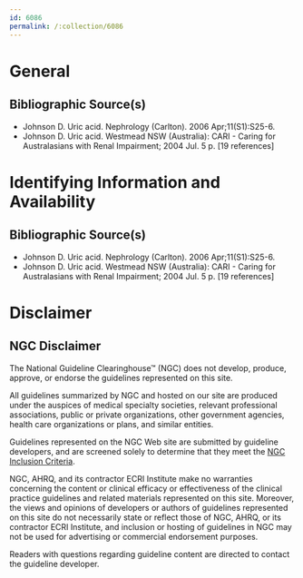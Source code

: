 ```yaml
---
id: 6086
permalink: /:collection/6086
---
```


# General

## Bibliographic Source(s)

- Johnson D. Uric acid. Nephrology (Carlton). 2006 Apr;11(S1):S25-6.
- Johnson D. Uric acid. Westmead NSW (Australia): CARI - Caring for Australasians with Renal Impairment; 2004 Jul. 5 p. [19 references]

# Identifying Information and Availability

## Bibliographic Source(s)

- Johnson D. Uric acid. Nephrology (Carlton). 2006 Apr;11(S1):S25-6.
- Johnson D. Uric acid. Westmead NSW (Australia): CARI - Caring for Australasians with Renal Impairment; 2004 Jul. 5 p. [19 references]

# Disclaimer

## NGC Disclaimer

The National Guideline Clearinghouse™ (NGC) does not develop, produce, approve, or endorse the guidelines represented on this site.

All guidelines summarized by NGC and hosted on our site are produced under the auspices of medical specialty societies, relevant professional associations, public or private organizations, other government agencies, health care organizations or plans, and similar entities.

Guidelines represented on the NGC Web site are submitted by guideline developers, and are screened solely to determine that they meet the [NGC Inclusion Criteria](/help-and-about/summaries/inclusion-criteria).

NGC, AHRQ, and its contractor ECRI Institute make no warranties concerning the content or clinical efficacy or effectiveness of the clinical practice guidelines and related materials represented on this site. Moreover, the views and opinions of developers or authors of guidelines represented on this site do not necessarily state or reflect those of NGC, AHRQ, or its contractor ECRI Institute, and inclusion or hosting of guidelines in NGC may not be used for advertising or commercial endorsement purposes.

Readers with questions regarding guideline content are directed to contact the guideline developer.

